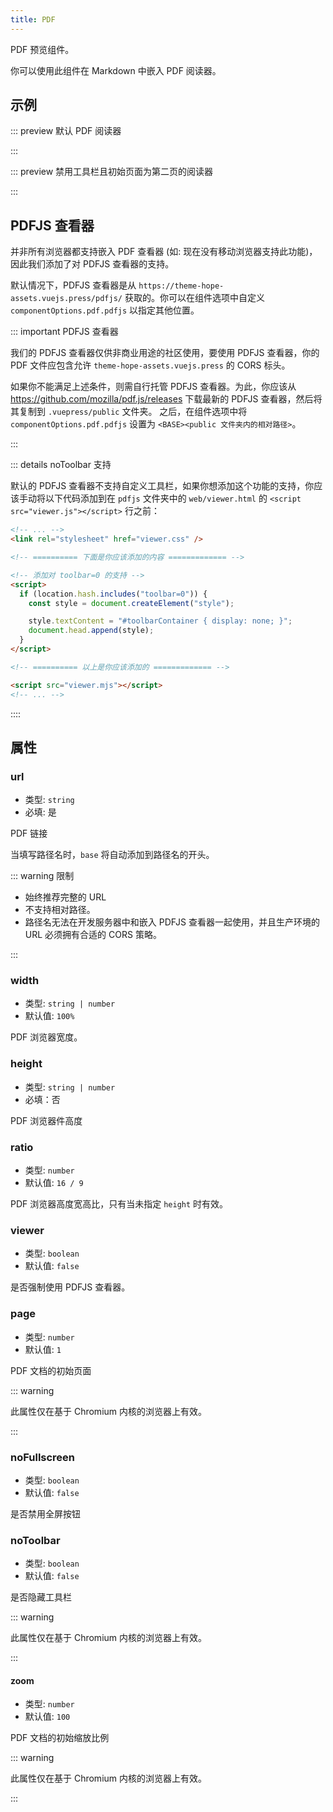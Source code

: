 ```yaml
---
title: PDF
---
```


PDF 预览组件。

你可以使用此组件在 Markdown 中嵌入 PDF 阅读器。

<!-- more -->

## 示例

<!-- #region demo -->

::: preview 默认 PDF 阅读器

<PDF url="//theme-hope-assets.vuejs.press/files/sample.pdf" />

:::

::: preview 禁用工具栏且初始页面为第二页的阅读器

<PDF url="//theme-hope-assets.vuejs.press/files/sample.pdf" page="2" no-toolbar />

:::

<!-- #endregion demo -->

## PDFJS 查看器

并非所有浏览器都支持嵌入 PDF 查看器 (如: 现在没有移动浏览器支持此功能)，因此我们添加了对 PDFJS 查看器的支持。

默认情况下，PDFJS 查看器是从 `https://theme-hope-assets.vuejs.press/pdfjs/` 获取的。你可以在组件选项中自定义 `componentOptions.pdf.pdfjs` 以指定其他位置。

::: important PDFJS 查看器

我们的 PDFJS 查看器仅供非商业用途的社区使用，要使用 PDFJS 查看器，你的 PDF 文件应包含允许 `theme-hope-assets.vuejs.press` 的 CORS 标头。

如果你不能满足上述条件，则需自行托管 PDFJS 查看器。为此，你应该从 <https://github.com/mozilla/pdf.js/releases> 下载最新的 PDFJS 查看器，然后将其复制到 `.vuepress/public` 文件夹。 之后，在组件选项中将`componentOptions.pdf.pdfjs` 设置为 `<BASE><public 文件夹内的相对路径>`。

:::

::: details noToolbar 支持

默认的 PDFJS 查看器不支持自定义工具栏，如果你想添加这个功能的支持，你应该手动将以下代码添加到在 `pdfjs` 文件夹中的 `web/viewer.html` 的 `<script src="viewer.js"></script>` 行之前：

```html
<!-- ... -->
<link rel="stylesheet" href="viewer.css" />

<!-- ========== 下面是你应该添加的内容 ============= -->

<!-- 添加对 toolbar=0 的支持 -->
<script>
  if (location.hash.includes("toolbar=0")) {
    const style = document.createElement("style");

    style.textContent = "#toolbarContainer { display: none; }";
    document.head.append(style);
  }
</script>

<!-- ========== 以上是你应该添加的 ============= -->

<script src="viewer.mjs"></script>
<!-- ... -->
```

::::

## 属性

### url

- 类型: `string`
- 必填: 是

PDF 链接

当填写路径名时，`base` 将自动添加到路径名的开头。

::: warning 限制

- 始终推荐完整的 URL
- 不支持相对路径。
- 路径名无法在开发服务器中和嵌入 PDFJS 查看器一起使用，并且生产环境的 URL 必须拥有合适的 CORS 策略。

:::

### width

- 类型: `string | number`
- 默认值: `100%`

PDF 浏览器宽度。

### height

- 类型: `string | number`
- 必填：否

PDF 浏览器件高度

### ratio

- 类型: `number`
- 默认值: `16 / 9`

PDF 浏览器高度宽高比，只有当未指定 `height` 时有效。

### viewer

- 类型: `boolean`
- 默认值: `false`

是否强制使用 PDFJS 查看器。

### page

- 类型: `number`
- 默认值: `1`

PDF 文档的初始页面

::: warning

此属性仅在基于 Chromium 内核的浏览器上有效。

:::

### noFullscreen

- 类型: `boolean`
- 默认值: `false`

是否禁用全屏按钮

### noToolbar

- 类型: `boolean`
- 默认值: `false`

是否隐藏工具栏

::: warning

此属性仅在基于 Chromium 内核的浏览器上有效。

:::

#### zoom

- 类型: `number`
- 默认值: `100`

PDF 文档的初始缩放比例

::: warning

此属性仅在基于 Chromium 内核的浏览器上有效。

:::
